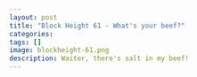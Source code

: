 ```yaml
---
layout: post
title: "Block Height 61 - What's your beef?"
categories:
tags: []
image: blockheight-61.png
description: Waiter, there's salt in my beef!
---
```


